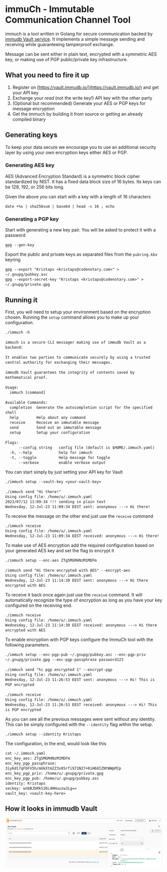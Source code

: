 # immuCh - Immutable Communication Channel Tool

immuch is a tool written in Golang for secure communication backed by [immudb Vault service](https://vault.immudb.io/). It implements a simple message sending and receiving while guaranteeing tamperproof exchange.

Message can be sent either in plain text, encrypted with a symmetric AES key, or making use of PGP public/private key infrastructure.

## What you need to fire it up
1. Register on [https://vault.immudb.io/](https://vault.immudb.io/) and get your API key
2. Exchange your *read*  (not the write key!) API key with the other party
3. (Optional but recommended) Generate your AES or PGP keys for message encryption
4. Get the immuch by building it from source or getting an already compiled binary

## Generating keys
To keep your data secure we encourage you to use an additional security layer by using your own encryption keys either AES or PGP.

### Generating AES key
AES (Advanced Encryption Standard) is a symmetric block cipher standardized by NIST. It has a fixed data block size of 16 bytes. Its keys can be 128, 192, or 256 bits long.

Given the above you can start with a key with a length of 16 characters
```
date +%s | sha256sum | base64 | head -c 16 ; echo
```

### Generating a PGP key
Start with generating a new key pair. You will be asked to protect it with a password
```
gpg --gen-key
```

Export the public and private keys as separated files from the `pubring.kbx` keyring
```
gpg --export "Kristaps <kristaps@codenotary.com>" > ~/.gnupg/pubkey.asc
gpg --export-secret-key "Kristaps <kristaps@codenotary.com>" > ~/.gnupg/private.gpg
```
## Running it
First, you will need to setup your environment based on the encryption chosen. Running the `setup` command allows you to make up your configuration.

```
./immuch -h

immuch is a secure CLI messager making use of immudb Vault as a backend:

It enables two parties to communicate securely by using a trusted central authority for exchanging their messages.

immudb Vault guarantees the integrity of contents saved by mathematical proof.

Usage:
  immuch [command]

Available Commands:
  completion  Generate the autocompletion script for the specified shell
  help        Help about any command
  receive     Receive an immutable message
  send        Send out an immutable message
  setup       Setup your configuration

Flags:
      --config string   config file (default is $HOME/.immuch.yaml)
  -h, --help            help for immuch
  -t, --toggle          Help message for toggle
      --verbose         enable verbose output
```

You can start simply by just setting your API key for Vault
```
./immuch setup --vault-key <your-vault-key>

./immuch send "Hi there!"
Using config file: /home/u/.immuch.yaml
2023/07/12 11:09:34 !!! sending in plain text
Wednesday, 12-Jul-23 11:09:34 EEST sent: anonymous ---> Hi there!
```

To receive the message on the other end just use the `receive` command
```
./immuch receive
Using config file: /home/u/.immuch.yaml
Wednesday, 12-Jul-23 11:09:34 EEST received: anonymous ---> Hi there!

```

To make use of AES encryption add the required configuration based on your generated AES key and set the flag to encrypt it
```
./immuch setup --enc-aes ZTg5MGM4NzM1MDFm

/immuch send "Hi there encrypted with AES" --encrypt-aes
Using config file: /home/u/.immuch.yaml
Wednesday, 12-Jul-23 11:14:30 EEST sent: anonymous ---> Hi there encrypted with AES
```

To receive it back once again just use the `receive` command. It will automatically recognize the type of encryption as long as you have your key configured on the receiving end.
```
./immuch receive
Using config file: /home/u/.immuch.yaml
Wednesday, 12-Jul-23 11:14:30 EEST received: anonymous ---> Hi there encrypted with AES
```

To enable encryption with PGP keys configure the ImmuCh tool with the following parameters.
```
./immuch setup --enc-pgp-pub ~/.gnupg/pubkey.asc --enc-pgp-priv ~/.gnupg/private.gpg --enc-pgp-passphrase password123

./immuch send "hi pgp encrypted 1" --encrypt-pgp
Using config file: /home/u/.immuch.yaml
Wednesday, 12-Jul-23 11:26:53 EEST sent: anonymous ---> Hi! This is PGP encrypted

./immuch receive
Using config file: /home/u/.immuch.yaml
Wednesday, 12-Jul-23 11:26:53 EEST received: anonymous ---> Hi! This is PGP encrypted
```

As you can see all the previous messages were sent without any identity. This can be simply configured with the `--identity` flag within the setup.
```
./immuch setup --identity Kristaps
```

The configuration, in the end, would look like this
```
cat ~/.immuch.yaml
enc_key_aes: ZTg5MGM4NzM1MDFm
enc_key_pgp_passphrase: 3iy6d17qFbFV5h/mUkXtm2Z3s85rfi971N27+0iH68IZNtWWpMIp
enc_key_pgp_priv: /home/u/.gnupg/private.gpg
enc_key_pgp_pub: /home/u/.gnupg/pubkey.asc
identity: Kristaps
seckey: wnbBJbRkS26L4HHuuzwJLg==
vault_key: <vault-key-here>
```

## How it looks in immudb Vault

![immuch](img/ui_data_struct.png)
